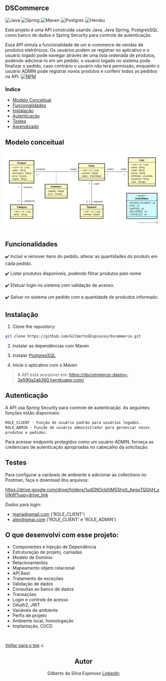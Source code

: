 ## DSCommerce

![Java](https://img.shields.io/badge/java-%23ED8B00.svg?style=for-the-badge&logo=openjdk&logoColor=white)
![Spring](https://img.shields.io/badge/spring-%236DB33F.svg?style=for-the-badge&logo=spring&logoColor=white)
![Maven](https://img.shields.io/static/v1?style=for-the-badge&message=Apache+Maven&color=C71A36&logo=Apache+Maven&logoColor=FFFFFF&label=)
![Postgres](https://img.shields.io/badge/postgres-%23316192.svg?style=for-the-badge&logo=postgresql&logoColor=white)
![Heroku](https://img.shields.io/static/v1?style=for-the-badge&message=Heroku&color=430098&logo=Heroku&logoColor=FFFFFF&label=)

Este projeto é uma API construída usando Java, Java Spring, PostgresSQL como banco de dados e Spring Security para controle de autenticação.

Essa API simula a funcionalidade de um e-commerce de vendas de produtos eletrônicos. Os usuários podem se registrar no aplicativo e o usuário logado pode navegar através de uma lista ordenada de produtos, podendo adicioná-lo em um pedido, o usuário logado no sistema pode finalizar o pedido, caso contrário o usuário não terá permissão, enquanto o usuário ADMIN pode registrar novos produtos e conferir todos os pedidos na API.
[![NPM](https://img.shields.io/npm/l/react)](https://github.com/GilbertoSEspinoso/dscommerce/blob/main/LICENSE)




### Índice 


- [Modelo Conceitual](#modelo-conceitual)
- [Funcionalidades](#funcionalidades)
- [Instalação](#instalação)
- [Autenticação](#autenticação)
- [Testes](#testes)
- [Aprendizado](#o-que-desenvolvi-com-esse-projeto)

## Modelo conceitual

![modelo](https://github.com/GilbertoSEspinoso/assets/blob/main/dsCommerce/modelo-conceitual.png?raw=true)

## Funcionalidades

✔️ Incluir e remover itens do pedido,  alterar as quantidades do produto em cada pedido.

✔️ Listar produtos disponíveis, podendo filtrar produtos pelo nome

✔️ Efetuar login no sistema com validação de acesso.

✔️ Salvar no sistema um pedido com a quantidade de produdos informado.


## Instalação

1. Clone the repository:

```bash
git clone https://github.com/GilbertoSEspinoso/dscommerce.git
```

2. Instalar as dependências com Maven

3. Instalar [PostgresSQL](https://www.postgresql.org/)

4. Inicie o aplicativo com o Maven

> A API está acessível em: https://dscommerce-deploy-3e590a2ab360.herokuapp.com/



## Autenticação
A API usa Spring Security para controle de autenticação. As seguintes funções estão disponíveis:

```
ROLE_CLIENT - Função de usuário padrão para usuários logados.
ROLE_ADMIN - Função de usuário administrador para gerenciar novos produtos e pedidos.
```
Para acessar endpoints protegidos como um usuário ADMIN, forneça as credenciais de autenticação apropriadas no cabeçalho da solicitação.

## Testes

Para configurar a variáveis de ambiente e adicionar as collections no Postman, faça o download dos arquivos: 

https://drive.google.com/drive/folders/1udDNOcb0iM5Shslt_AeguTQGhH_xVIkW?usp=drive_link

Dados para login:
  - maria@gmail.com ('ROLE_CLIENT')
  - alex@gmai.com ('ROLE_CLIENT' e 'ROLE_ADMIN')


## O que desenvolvi com esse projeto:
- Componentes e Injeção de Dependência
- Estruturação de projeto, camadas
- Modelo de Domínio
- Relacionamentos
- Mapeamento objeto relacional
- API Rest
- Tratamento de exceções
- Validação de dados
- Consultas ao banco de dados
- Transações
- Login e controle de acesso
- OAuth2, JWT
- Variáveis de ambiente
- Perfis de projeto
- Ambiente local, homologação
- Implantação, CI/CD

<br>

[Voltar para o top](#tópicos) 🔝

<h2 align='center'> Autor </h2>
<p align='center'>Gilberto da Silva Espinoso <a href="https://www.linkedin.com/in/gilbertoespns/">LinkedIn</a> </p>









